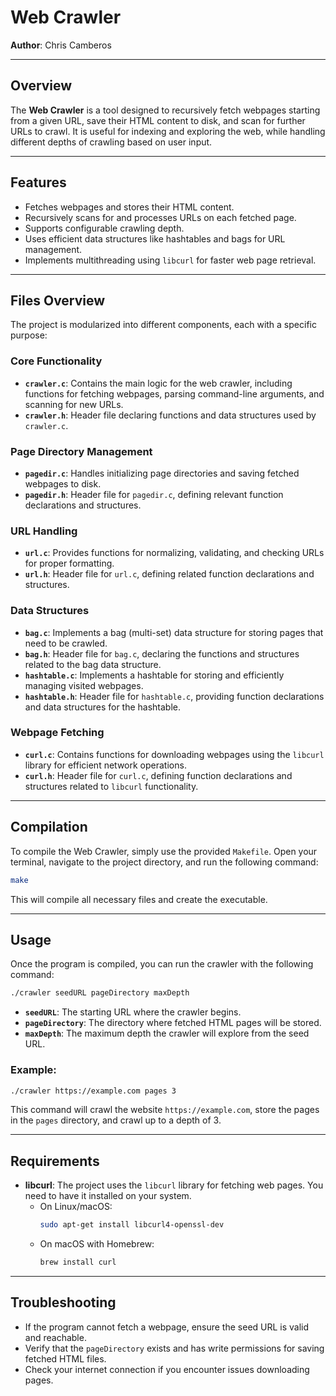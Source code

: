 
# Web Crawler

**Author**: Chris Camberos

---

## Overview

The **Web Crawler** is a tool designed to recursively fetch webpages starting from a given URL, save their HTML content to disk, and scan for further URLs to crawl. It is useful for indexing and exploring the web, while handling different depths of crawling based on user input.

---

## Features

- Fetches webpages and stores their HTML content.
- Recursively scans for and processes URLs on each fetched page.
- Supports configurable crawling depth.
- Uses efficient data structures like hashtables and bags for URL management.
- Implements multithreading using `libcurl` for faster web page retrieval.

---

## Files Overview

The project is modularized into different components, each with a specific purpose:

### Core Functionality
- **`crawler.c`**: Contains the main logic for the web crawler, including functions for fetching webpages, parsing command-line arguments, and scanning for new URLs.
- **`crawler.h`**: Header file declaring functions and data structures used by `crawler.c`.

### Page Directory Management
- **`pagedir.c`**: Handles initializing page directories and saving fetched webpages to disk.
- **`pagedir.h`**: Header file for `pagedir.c`, defining relevant function declarations and structures.

### URL Handling
- **`url.c`**: Provides functions for normalizing, validating, and checking URLs for proper formatting.
- **`url.h`**: Header file for `url.c`, defining related function declarations and structures.

### Data Structures
- **`bag.c`**: Implements a bag (multi-set) data structure for storing pages that need to be crawled.
- **`bag.h`**: Header file for `bag.c`, declaring the functions and structures related to the bag data structure.
- **`hashtable.c`**: Implements a hashtable for storing and efficiently managing visited webpages.
- **`hashtable.h`**: Header file for `hashtable.c`, providing function declarations and data structures for the hashtable.

### Webpage Fetching
- **`curl.c`**: Contains functions for downloading webpages using the `libcurl` library for efficient network operations.
- **`curl.h`**: Header file for `curl.c`, defining function declarations and structures related to `libcurl` functionality.

---

## Compilation

To compile the Web Crawler, simply use the provided `Makefile`. Open your terminal, navigate to the project directory, and run the following command:

```bash
make
```

This will compile all necessary files and create the executable.

---

## Usage

Once the program is compiled, you can run the crawler with the following command:

```bash
./crawler seedURL pageDirectory maxDepth
```

- **`seedURL`**: The starting URL where the crawler begins.
- **`pageDirectory`**: The directory where fetched HTML pages will be stored.
- **`maxDepth`**: The maximum depth the crawler will explore from the seed URL.

### Example:
```bash
./crawler https://example.com pages 3
```
This command will crawl the website `https://example.com`, store the pages in the `pages` directory, and crawl up to a depth of 3.

---

## Requirements

- **libcurl**: The project uses the `libcurl` library for fetching web pages. You need to have it installed on your system.
  - On Linux/macOS:
    ```bash
    sudo apt-get install libcurl4-openssl-dev
    ```
  - On macOS with Homebrew:
    ```bash
    brew install curl
    ```

---

## Troubleshooting

- If the program cannot fetch a webpage, ensure the seed URL is valid and reachable.
- Verify that the `pageDirectory` exists and has write permissions for saving fetched HTML files.
- Check your internet connection if you encounter issues downloading pages.


